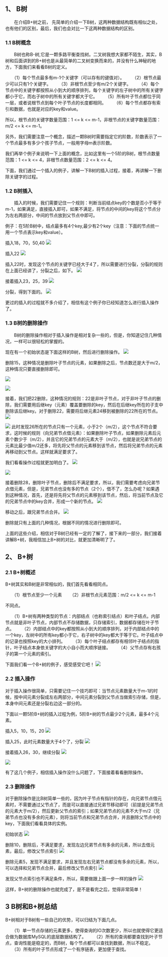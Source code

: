 ## 1、 B树

　　在介绍B+树之前， 先简单的介绍一下B树，这两种数据结构既有相似之处，也有他们的区别，最后，我们也会对比一下这两种数据结构的区别。

### 1.1 B树概念

　　B树也称B-树,它是一颗多路平衡查找树。二叉树我想大家都不陌生，其实，B树和后面讲到的B+树也是从最简单的二叉树变换而来的，并没有什么神秘的地方，下面我们来看看B树的定义。

　　（1）每个节点最多有m-1个关键字（可以存有的键值对）。
　　（2）根节点最少可以只有1个关键字。
　　（3）非根节点至少有m/2个关键字。
　　（4）每个节点中的关键字都按照从小到大的顺序排列，每个关键字的左子树中的所有关键字都小于它，而右子树中的所有关键字都大于它。
　　（5）所有叶子节点都位于同一层，或者说根节点到每个叶子节点的长度都相同。
　　（6）每个节点都存有索引和数据，也就是对应的key和value。

所以，根节点的关键字数量范围：1 <= k <= m-1，非根节点的关键字数量范围：m/2 <= k <= m-1。

另外，我们需要注意一个概念，描述一颗B树时需要指定它的阶数，阶数表示了一个节点最多有多少个孩子节点，一般用字母m表示阶数。

我们再举个例子来说明一下上面的概念，比如这里有一个5阶的B树，根节点数量范围：1 <= k <= 4，非根节点数量范围：2 <= k <= 4。

下面，我们通过一个插入的例子，讲解一下B树的插入过程，接着，再讲解一下删除关键字的过程。


### 1.2 B树插入

　　插入的时候，我们需要记住一个规则：判断当前结点key的个数是否小于等于m-1，如果满足，直接插入即可，如果不满足，将节点的中间的key将这个节点分为左右两部分，中间的节点放到父节点中即可。

例子：在5阶B树中，结点最多有4个key,最少有2个key（注意：下面的节点统一用一个节点表示key和value）。

插入18，70，50,40
![](../img/650.webp)

插入22
![](../img/651.webp)

插入22时，发现这个节点的关键字已经大于4了，所以需要进行分裂，分裂的规则在上面已经讲了，分裂之后，如下。
![](../img/652.webp)

接着插入23，25，39
![](../img/653.webp)

分裂，得到下面的。
![](../img/654.webp)

更过的插入的过程就不多介绍了，相信有这个例子你已经知道怎么进行插入操作了。

### 1.3 B树的删除操作

　　B树的删除操作相对于插入操作是相对复杂一些的，但是，你知道记住几种情况，一样可以很轻松的掌握的。

现在有一个初始状态是下面这样的B树，然后进行删除操作。
![](../img/655.webp)

删除15，这种情况是删除叶子节点的元素，如果删除之后，节点数还是大于m/2，这种情况只要直接删除即可。

![](../img/656.webp)

![](../img/657.webp)

接着，我们把22删除，这种情况的规则：22是非叶子节点，对于非叶子节点的删除，我们需要用后继key（元素）覆盖要删除的key，然后在后继key所在的子支中删除该后继key。对于删除22，需要将后继元素24移到被删除的22所在的节点。
![](../img/658.webp)

![](../img/659.webp)
此时发现26所在的节点只有一个元素，小于2个（m/2），这个节点不符合要求，这时候的规则（向兄弟节点借元素）：如果删除叶子节点，如果删除元素后元素个数少于（m/2），并且它的兄弟节点的元素大于（m/2），也就是说兄弟节点的元素比最少值m/2还多，将先将父节点的元素移到该节点，然后将兄弟节点的元素再移动到父节点。这样就满足要求了。

我们看看操作过程就更加明白了。
![](../img/660.webp)

![](../img/661.webp)

接着删除28，删除叶子节点，删除后不满足要求，所以，我们需要考虑向兄弟节点借元素，但是，兄弟节点也没有多的节点（2个），借不了，怎么办呢？如果遇到这种情况，首先，还是将先将父节点的元素移到该节点，然后，将当前节点及它的兄弟节点中的key合并，形成一个新的节点。
![](../img/662.webp)

移动之后，跟兄弟节点合并。
![](../img/663.webp)

删除就只有上面的几种情况，根据不同的情况进行删除即可。

上面的这些介绍，相信对于B树已经有一定的了解了，接下来的一部分，我们接着讲解B+树，我相信加上B+树的对比，就更加清晰明了了。


## 2、 B+树


### 2.1 B+树概述

B+树其实和B树是非常相似的，我们首先看看相同点。

　　（1）根节点至少一个元素
　　（2）非根节点元素范围：m/2 <= k <= m-1

不同点。

　　（1）B+树有两种类型的节点：内部结点（也称索引结点）和叶子结点。内部节点就是非叶子节点，内部节点不存储数据，只存储索引，数据都存储在叶子节点。
　　（2）内部结点中的key都按照从小到大的顺序排列，对于内部结点中的一个key，左树中的所有key都小于它，右子树中的key都大于等于它。叶子结点中的记录也按照key的大小排列。
　　（3）每个叶子结点都存有相邻叶子结点的指针，叶子结点本身依关键字的大小自小而大顺序链接。
　　（4）父节点存有右孩子的第一个元素的索引。

下面我们看一个B+树的例子，感受感受它吧！
![](../img/664.webp)

### 2.2 插入操作

对于插入操作很简单，只需要记住一个技巧即可：当节点元素数量大于m-1的时候，按中间元素分裂成左右两部分，中间元素分裂到父节点当做索引存储，但是，本身中间元素还是分裂右边这一部分的。

下面以一颗5阶B+树的插入过程为例，5阶B+树的节点最少2个元素，最多4个元素。

插入5，10，15，20
![](../img/665.webp)

插入25，此时元素数量大于4个了，分裂
![](../img/666.webp)

接着插入26，30，继续分裂
![](../img/667.webp)

![](../img/668.webp)


有了这几个例子，相信插入操作没什么问题了，下面接着看看删除操作。


### 2.3 删除操作

对于删除操作是比B树简单一些的，因为叶子节点有指针的存在，向兄弟节点借元素时，不需要通过父节点了，而是可以直接通过兄弟节移动即可（前提是兄弟节点的元素大于m/2），然后更新父节点的索引；如果兄弟节点的元素不大于m/2（兄弟节点也没有多余的元素），则将当前节点和兄弟节点合并，并且删除父节点中的key，下面我们看看具体的实例。

初始状态
![](../img/669.webp)

删除10，删除后，不满足要求，发现左边兄弟节点有多余的元素，所以去借元素，最后，修改父节点索引
![](../img/670.webp)

删除元素5，发现不满足要求，并且发现左右兄弟节点都没有多余的元素，所以，可以选择和兄弟节点合并，最后修改父节点索引
![](../img/671.webp)

发现父节点索引也不满足条件，所以，需要做跟上面一步一样的操作
![](../img/672.webp)

这样，B+树的删除操作也就完成了，是不是看完之后，觉得非常简单！


## 3 B树和B+树总结

B+树相对于B树有一些自己的优势，可以归结为下面几点。

　　（1）单一节点存储的元素更多，使得查询的IO次数更少，所以也就使得它更适合做为数据库MySQL的底层数据结构了。
　　（2）所有的查询都要查找到叶子节点，查询性能是稳定的，而B树，每个节点都可以查找到数据，所以不稳定。
　　（3）所有的叶子节点形成了一个有序链表，更加便于查找。